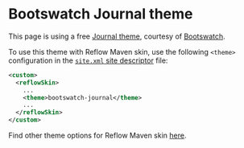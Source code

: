 # Bootswatch Journal theme

This page is using a free [Journal theme][bootswatch-theme], courtesy of
[Bootswatch][bootswatch].

To use this theme with Reflow Maven skin, use the following `<theme>` configuration
in the [`site.xml` site descriptor][site-xml] file:
  
```xml
<custom>
  <reflowSkin>
    ...
    <theme>bootswatch-journal</theme>
    ...
  </reflowSkin>
</custom>
```

Find other theme options for Reflow Maven skin [here][reflow-themes].

[bootswatch-theme]: http://bootswatch.com/journal/
[bootswatch]: http://bootswatch.com
[site-xml]: http://maven.apache.org/doxia/doxia-sitetools/doxia-decoration-model/decoration.html
[reflow-themes]: ../reflow-documentation.html#themes-index
